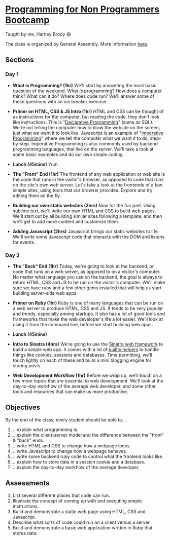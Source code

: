 # [Programming for Non Programmers Bootcamp](https://generalassemb.ly/education/programming-for-non-programmers-bootcamp/boston/18504)
Taught by me, Hartley Brody 😄

The class is organized by General Assembly. More information [here](https://generalassemb.ly/education/programming-for-non-programmers-bootcamp/boston/18504).

## Sections

### Day 1
 * **What is Programming? (1hr)** We'll start by answering the most basic question of the weekend. What *is* programming? How does a computer think? What can it do? Where does code run? We'll answer some of these questions with an ice breaker exercise.

 * **Primer on HTML, CSS & JS Intro (1hr)** HTML and CSS can be thought of as instructions for the computer, but reading the code, they don't look like instructions. This is "[Declarative Programming](https://en.wikipedia.org/wiki/Declarative_programming)" (same as SQL). We're not telling the computer how to draw the website on the screen, just what we want it to look like. Javascript is an example of "[Imperative Programming](https://en.wikipedia.org/wiki/Imperative_programming)" where we tell the computer what we want it to do, step-by-step. Imperative Programming is also commonly used by backend programming languages, that live on the server. We'll take a look at some basic examples and do our own simple coding.

 * **Lunch (45mins)** Yum.

 * **The "Front" End (1hr)** The frontend of any web application or web site is the code that runs in the visitor's browser, as opposed to code that runs on the site's own web server. Let's take a look at the frontends of a few simple sites, using tools that our browser provides. Explore and try editing them on the fly.

 * **Building our own static websites (2hrs)** Now for the fun part. Using sublime text, we'll write our own HTML and CSS to build web pages. We'll start out by all building similar sites following a template, and then we'll get to add more content and customize them.

 * **Adding Javascript (2hrs)** Javascript brings our static websites to life. We'll write some Javascript code that interacts with the DOM and listens for events.

### Day 2
 * **The "Back" End (1hr)** Today, we're going to look at the backend, or code that runs on a web server, as opposed to on a visitor's computer. No matter what language you use on the backend, the goal is always to return HTML, CSS and JS to be run on the visitor's computer. We'll make sure we have ruby and a few other gems installed that will help us start building server-side web apps.

 * **Primer on Ruby (1hr)** Ruby is one of many languages that can be run on a web server to produce HTML, CSS and JS. It tends to be very popular and trendy, especially among startups. It also has a lot of good tools and frameworks that make the web developer's life a lot easier. We'll look at using it from the command line, before we start building web apps.

 * **Lunch (45mins)**

 * **Intro to Sinatra (4hrs)** We're going to use the [Sinatra web framework](http://www.sinatrarb.com/) to build a simple web app. It comes with a lot of [builtin helpers](http://www.sinatrarb.com/intro.html#Helpers) to handle things like cookies, sessions and databases. Time permitting, we'll touch lightly on each of these and build a mini blogging engine for storing posts.

 * **Web Development Workflow (1hr)** Before we wrap up, we'll touch on a few more topics that are essential to web development. We'll look at the day-to-day workflow of the average web developer, and some other tools and resources that can make us more productive.

## Objectives
By the end of the class, every student should be able to....

 1. ...explain what programming is.
 2. ...explain the client-server model and the difference between the "front" & "back" ends.
 3. ...write HTML and CSS to change how a webpage looks.
 4. ...write Javascript to change how a webpage behaves.
 5. ...write some backend ruby code to control what the frontend looks like.
 6. ...explain how to store data in a session cookie and a database.
 7. ...explain the day-to-day workflow of the average developer.

## Assessments

 1. List several different places that code can run.
 2. Illustrate the concept of coming up with and executing simple instructions.
 3. Build and demonstrate a static web page using HTML, CSS and Javascript.
 4. Describe what sorts of code could run on a client versus a server.
 5. Build and demonstrate a basic web application written in Ruby that stores data.
